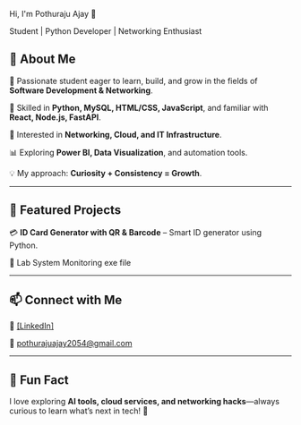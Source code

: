  Hi, I'm Pothuraju Ajay 👋

Student | Python Developer | Networking Enthusiast

## 🚀 About Me

🌱 Passionate student eager to learn, build, and grow in the fields of **Software Development & Networking**.

🧠 Skilled in **Python, MySQL, HTML/CSS, JavaScript**, and familiar with **React, Node.js, FastAPI**.

🔌 Interested in **Networking, Cloud, and IT Infrastructure**.

📊 Exploring **Power BI, Data Visualization**, and automation tools.

💡 My approach: **Curiosity + Consistency = Growth**.

---

## 🌟 Featured Projects

💳 **ID Card Generator with QR & Barcode** – Smart ID generator using Python.

📝 Lab System Monitoring exe file


---

## 📫 Connect with Me

🔗 [[LinkedIn]](https://www.linkedin.com/in/pothurajuajay)

📧 pothurajuajay2054@gmail.com

---

## 🤖 Fun Fact

I love exploring **AI tools, cloud services, and networking hacks**—always curious to learn what’s next in tech! 🚀
